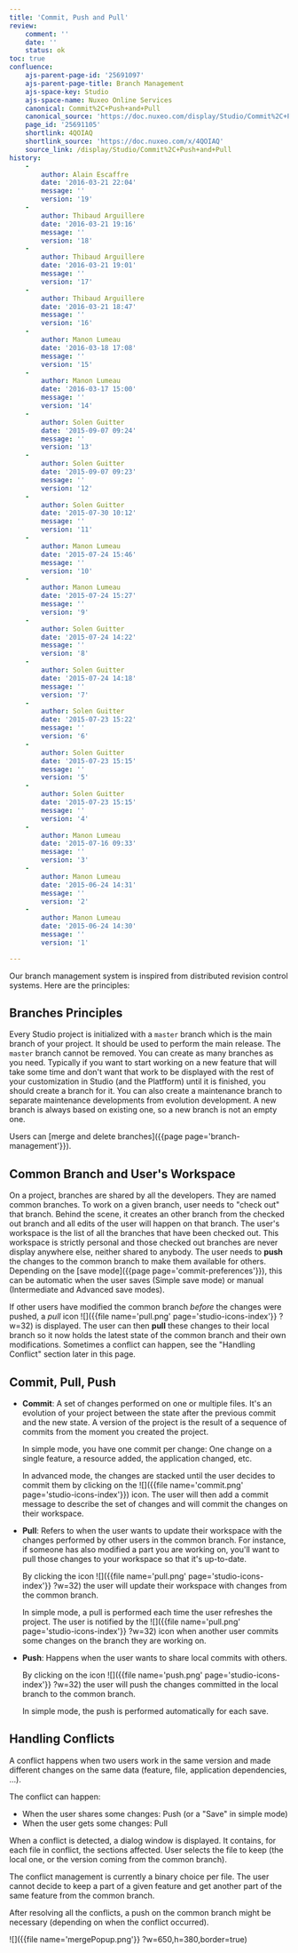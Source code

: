 ```yaml
---
title: 'Commit, Push and Pull'
review:
    comment: ''
    date: ''
    status: ok
toc: true
confluence:
    ajs-parent-page-id: '25691097'
    ajs-parent-page-title: Branch Management
    ajs-space-key: Studio
    ajs-space-name: Nuxeo Online Services
    canonical: Commit%2C+Push+and+Pull
    canonical_source: 'https://doc.nuxeo.com/display/Studio/Commit%2C+Push+and+Pull'
    page_id: '25691105'
    shortlink: 4QOIAQ
    shortlink_source: 'https://doc.nuxeo.com/x/4QOIAQ'
    source_link: /display/Studio/Commit%2C+Push+and+Pull
history:
    -
        author: Alain Escaffre
        date: '2016-03-21 22:04'
        message: ''
        version: '19'
    -
        author: Thibaud Arguillere
        date: '2016-03-21 19:16'
        message: ''
        version: '18'
    -
        author: Thibaud Arguillere
        date: '2016-03-21 19:01'
        message: ''
        version: '17'
    -
        author: Thibaud Arguillere
        date: '2016-03-21 18:47'
        message: ''
        version: '16'
    -
        author: Manon Lumeau
        date: '2016-03-18 17:08'
        message: ''
        version: '15'
    -
        author: Manon Lumeau
        date: '2016-03-17 15:00'
        message: ''
        version: '14'
    -
        author: Solen Guitter
        date: '2015-09-07 09:24'
        message: ''
        version: '13'
    -
        author: Solen Guitter
        date: '2015-09-07 09:23'
        message: ''
        version: '12'
    -
        author: Solen Guitter
        date: '2015-07-30 10:12'
        message: ''
        version: '11'
    -
        author: Manon Lumeau
        date: '2015-07-24 15:46'
        message: ''
        version: '10'
    -
        author: Manon Lumeau
        date: '2015-07-24 15:27'
        message: ''
        version: '9'
    -
        author: Solen Guitter
        date: '2015-07-24 14:22'
        message: ''
        version: '8'
    -
        author: Solen Guitter
        date: '2015-07-24 14:18'
        message: ''
        version: '7'
    -
        author: Solen Guitter
        date: '2015-07-23 15:22'
        message: ''
        version: '6'
    -
        author: Solen Guitter
        date: '2015-07-23 15:15'
        message: ''
        version: '5'
    -
        author: Solen Guitter
        date: '2015-07-23 15:15'
        message: ''
        version: '4'
    -
        author: Manon Lumeau
        date: '2015-07-16 09:33'
        message: ''
        version: '3'
    -
        author: Manon Lumeau
        date: '2015-06-24 14:31'
        message: ''
        version: '2'
    -
        author: Manon Lumeau
        date: '2015-06-24 14:30'
        message: ''
        version: '1'

---
```

Our branch management system is inspired from distributed revision control systems. Here are the principles:

## Branches Principles

Every Studio project is initialized with a `master` branch which is the main branch of your project. It should be used to perform the main release. The `master` branch cannot be removed. You can create as many branches as you need. Typically if you want to start working on a new feature that will take some time and don't want that work to be displayed with the rest of your customization in Studio (and the Platfform) until it is finished, you should create a branch for it. You can also create a maintenance branch to separate maintenance developments from evolution development. A new branch is always based on existing one, so a new branch is not an empty one.

Users can [merge and delete branches]({{page page='branch-management'}}).

## Common Branch and User's Workspace

On a project, branches are shared by all the developers. They are named common branches. To work on a given branch, user needs to "check out" that branch. Behind the scene, it creates an other branch from the checked out branch and all edits of the user will happen on that branch. The user's workspace is the list of all the branches that have been checked out. This workspace is strictly personal and those checked out branches are never display anywhere else, neither shared to anybody. The user needs to **push** the changes to the common branch to make them available for others. Depending on the [save mode]({{page page='commit-preferences'}}), this can be automatic when the user saves (Simple save mode) or manual (Intermediate and Advanced save modes).

If other users have modified the common branch _before_ the changes were pushed, a _pull_ icon ![]({{file name='pull.png' page='studio-icons-index'}} ?w=32) is displayed. The user can then **pull** these changes to their local branch so it now holds the latest state of the common branch and their own modifications. Sometimes a conflict can happen, see the "Handling Conflict" section later in this page.

## Commit, Pull, Push

*   **Commit**: A set of changes performed on one or multiple files. It's an evolution of your project between the state after the previous commit and the new state. A version of the project is the result of a sequence of commits from the moment you created the project.

    In simple mode, you have one commit per change: One change on a single feature, a resource added, the application changed, etc.

    In advanced mode, the changes are stacked until the user decides to commit them by clicking on the ![]({{file name='commit.png' page='studio-icons-index'}}) icon. The user will then add a commit message to describe the set of changes and will commit the changes on their workspace.

*   **Pull**: Refers to when the user wants to update their workspace with the changes performed by other users in the common branch. For instance, if someone has also modified a part you are working on, you'll want to pull those changes to your workspace so that it's up-to-date.

    By clicking the icon ![]({{file name='pull.png' page='studio-icons-index'}} ?w=32) the user will update their workspace with changes from the common branch.

    In simple mode, a pull is performed each time the user refreshes the project. The user is notified by the ![]({{file name='pull.png' page='studio-icons-index'}} ?w=32) icon when another user commits some changes on the branch they are working on.

*   **Push**: Happens when the user wants to share local commits with others.

    By clicking on the icon ![]({{file name='push.png' page='studio-icons-index'}} ?w=32) the user will push the changes committed in the local branch to the common branch.

    In simple mode, the push is performed automatically for each save.

## Handling Conflicts

A conflict happens when two users work in the same version and made different changes on the same data (feature, file, application dependencies, ...).

The conflict can happen:

*   When the user shares some changes: Push (or a "Save" in simple mode)
*   When the user gets some changes: Pull

When a conflict is detected, a dialog window is displayed. It contains, for each file in conflict, the sections affected. User selects the file to keep (the local one, or the version coming from the common branch).

The conflict management is currently a binary choice per file. The user cannot decide to keep a part of a given feature and get another part of the same feature from the common branch.

After resolving all the conflicts, a push on the common branch might be necessary (depending on when the conflict occurred).

![]({{file name='mergePopup.png'}} ?w=650,h=380,border=true)
